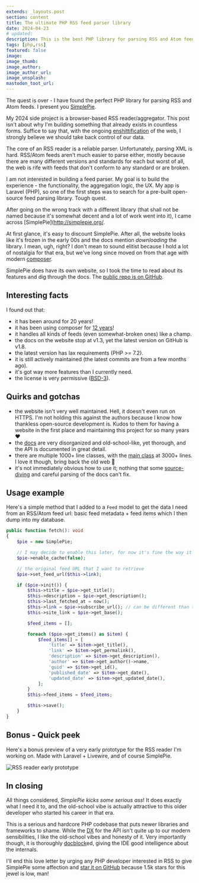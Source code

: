 ```yaml
---
extends: _layouts.post
section: content
title: The ultimate PHP RSS feed parser library
date: 2024-04-23
# updated:
description: This is the best PHP library for parsing RSS and Atom feeds
tags: [php,rss]
featured: false
image:
image_thumb:
image_author:
image_author_url:
image_unsplash:
mastodon_toot_url: 
---
```


The quest is over - I have found the perfect PHP library for parsing RSS and Atom feeds. I present you [SimplePie](http://simplepie.org/).

My 2024 side project is a browser-based RSS reader/aggregator. This post isn't about why I'm building something that already exists in countless forms. Suffice to say that, with the ongoing [enshittification](https://en.wikipedia.org/wiki/Enshittification) of the web, I strongly believe we should take back control of our data.

The core of an RSS reader is a reliable parser. Unfortunately, parsing XML is hard. RSS/Atom feeds aren't much easier to parse either, mostly because there are many different versions and standards for each but worst of all, the web is rife with feeds that don't conform to any standard or are broken.

I am not interested in building a feed parser. My goal is to build the experience - the functionality, the aggregation logic, the UX. My app is Laravel (PHP), so one of the first steps was to search for a pre-built open-source feed parsing library. Tough quest.

After going on the wrong track with a different library (that shall not be named because it's somewhat decent and a lot of work went into it), I came across [SimplePie](http://simplepie.org/.

At first glance, it's easy to discount SimplePie. After all, the website looks like it's frozen in the early 00s and the docs mention *downloading* the library. I mean, ugh, right? I don't mean to sound elitist because I hold a lot of nostalgia for that era, but we've long since moved on from that age with modern [composer](https://getcomposer.org/).

SimplePie does have its own website, so I took the time to read about its features and dig through the docs. The [public repo is on GitHub](https://github.com/simplepie/simplepie).

## Interesting facts

I found out that:

- it has been around for 20 years!
- it has been using composer for [12 years](https://github.com/simplepie/simplepie/commit/6bd35fa3b4a08a2421e99aea4f1c18c9329b1a0c)!
- it handles all kinds of feeds (even somewhat-broken ones) like a champ.
- the docs on the website stop at v1.3, yet the latest version on GitHub is v1.8.
- the latest version has lax requirements (PHP >= 7.2).
- it is still actively maintained (the latest commits are from a few months ago).
- it's got way more features than I currently need.
- the license is very permissive ([BSD-3](https://opensource.org/license/BSD-3-Clause)).

## Quirks and gotchas

- the website isn't very well maintained. Hell, it doesn't even run on HTTPS. I'm not holding this against the authors because I know how thankless open-source development is. Kudos to them for having a website in the first place and maintaining this project for so many years ❤️
- the [docs](http://simplepie.org/api/class-SimplePie.html) are very disorganized and old-school-like, yet thorough, and the API is documented in great detail.
- there are multiple 1000+ line classes, with the [main class](https://github.com/teamzac/larapie/blob/master/src/Feed.php) at 3000+ lines. I love it though, bring back the old web 🤘
- it's not immediately obvious how to use it; nothing that some [source-diving](https://github.com/simplepie/simplepie/blob/master/tests/SubscribeUrlTest.php) and careful parsing of the docs can't fix.

## Usage example

Here's a simple method that I added to a `Feed` model to get the data I need from an RSS/Atom feed url: basic feed metadata + feed items which I then dump into my database.

```php
public function fetch(): void
{
	$pie = new SimplePie;

	// I may decide to enable this later, for now it's fine the way it is
	$pie->enable_cache(false);

	// the original feed URL that I want to retrieve
	$pie->set_feed_url($this->link);

	if ($pie->init()) {
		$this->title = $pie->get_title();
		$this->description = $pie->get_description();
		$this->last_fetched_at = now();
		$this->link = $pie->subscribe_url(); // can be different than the original feed URL
		$this->site_link = $pie->get_base();

		$feed_items = [];

		foreach ($pie->get_items() as $item) {
			$feed_items[] = [
				'title' => $item->get_title(),
				'link' => $item->get_permalink(),
				'description' => $item->get_description(),
				'author' => $item->get_author()->name,
				'guid' => $item->get_id(),
				'published_date' => $item->get_date(),
				'updated_date' => $item->get_updated_date(),
			];
		}
		$this->feed_items = $feed_items;

		$this->save();
	}
}
```

## Bonus - Quick peek

Here's a bonus preview of a very early prototype for the RSS reader I'm working on. Made with Laravel + Livewire, and of course SimplePie.

![RSS reader early prototype](/assets/img/2024-03-23-rss-reader-early-prototype.gif)

## In closing

All things considered, *SimplePie kicks some serious ass*! It does exactly what I need it to, and the old-school vibe is actually attractive to this older developer who started his career in that era.

This is a serious and hardcore PHP codebase that puts newer libraries and frameworks to shame. While the [DX](https://github.blog/2023-06-08-developer-experience-what-is-it-and-why-should-you-care/) for the API isn't quite up to our modern sensibilities, I like the old-school vibes and honesty of it. Very importantly though, it is thoroughly [docblock](https://docs.phpdoc.org/guide/guides/docblocks.html)ed, giving the IDE good intelligence about the internals.

I'll end this love letter by urging any PHP developer interested in RSS to give SimplePie some affection and [star it on GitHub](https://github.com/simplepie/simplepie) because 1.5k stars for this jewel is low, man!